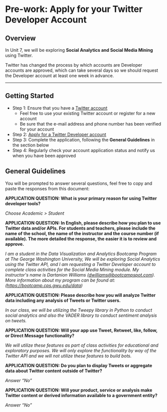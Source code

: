 # Pre-work: Apply for your Twitter Developer Account

## Overview

In Unit 7, we will be exploring **Social Analytics and Social Media Mining** using Twitter.

Twitter has changed the process by which accounts are Developer accounts are approved, which can take several days so we should request the Developer account at least one week in advance.

---

## Getting Started

* Step 1: Ensure that you have a [Twitter account](https://www.twitter.com)
  * Feel free to use your existing Twitter account or register for a new account
  * Be sure that the e-mail address and phone number has been verified for  your account
* Step 2: [Apply for a Twitter Developer account](https://developer.twitter.com/en/apply-for-access.html)
* Step 3: Complete the application, following the **General Guidelines** in the section below
* Step 4: Regularly check your account application status and notify us when you have been approved

## General Guidelines

You will be prompted to answer several questions, feel free to copy and paste the responses from this document:

**APPLICATION QUESTION: What is your primary reason for using Twitter developer tools?**

_Choose Academic > Student_

**APPLICATION QUESTION: In English, please describe how you plan to use Twitter data and/or APIs. For students and teachers, please include the name of the school, the name of the instructor and the course number (if available). The more detailed the response, the easier it is to review and approve.**

_I am a student in the Data Visualization and Analytics Bootcamp Program at The George Washington University, We will be exploring Social Analytics using the Twitter API, and I am requesting a Twitter Developer account to complete class activities for the Social Media Mining module. My instructor's name is Dartanion Williams (dwilliams@bootcampspot.com). More information about my program can be found at: (https://bootcamp.cps.gwu.edu/data)_

**APPLICATION QUESTION: Please describe how you will analyze Twitter data including any analysis of Tweets or Twitter users.**

_In our class, we will be utilizing the Tweepy library in Python to conduct social analytics and also the VADER library to conduct sentiment analysis on tweets._

**APPLICATION QUESTION: Will your app use Tweet, Retweet, like, follow, or Direct Message functionality?**

_We will utilize these features as part of class activities for educational and exploratory purposes. We will only explore the functionality by way of the Twitter API and we will not utilize these features to build bots._

**APPLICATION QUESTION: Do you plan to display Tweets or aggregate data about Twitter content outside of Twitter?**

_Answer “No”_

**APPLICATION QUESTION: Will your product, service or analysis make Twitter content or derived information available to a government entity?**

_Answer “No”_
